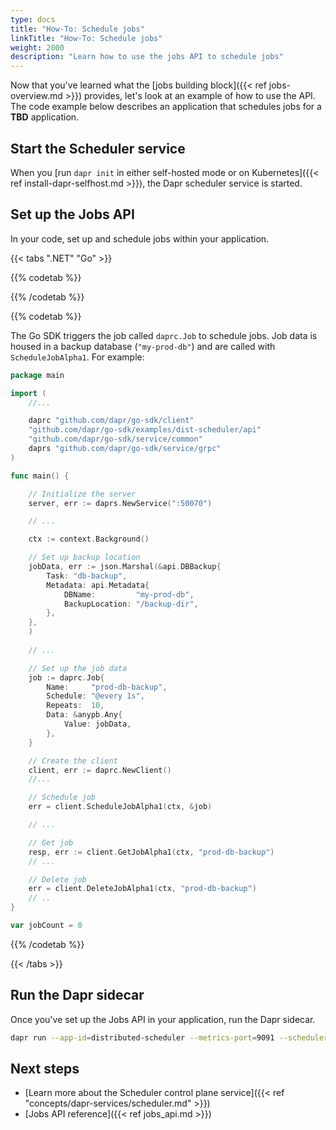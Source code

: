 ```yaml
---
type: docs
title: "How-To: Schedule jobs"
linkTitle: "How-To: Schedule jobs"
weight: 2000
description: "Learn how to use the jobs API to schedule jobs"
---
```


Now that you've learned what the [jobs building block]({{< ref jobs-overview.md >}}) provides, let's look at an example of how to use the API. The code example below describes an application that schedules jobs for a **TBD** application.

<!-- 
Include a diagram or image, if possible. 
-->

## Start the Scheduler service

When you [run `dapr init` in either self-hosted mode or on Kubernetes]({{< ref install-dapr-selfhost.md >}}), the Dapr scheduler service is started.

## Set up the Jobs API

In your code, set up and schedule jobs within your application.

{{< tabs ".NET" "Go" >}}

{{% codetab %}}

<!--.net-->


{{% /codetab %}}

{{% codetab %}}

<!--go-->

The Go SDK triggers the job called `daprc.Job` to schedule jobs. Job data is housed in a backup database (`"my-prod-db"`) and are called with `ScheduleJobAlpha1`. For example:

```go
package main

import (
    //...

	daprc "github.com/dapr/go-sdk/client"
	"github.com/dapr/go-sdk/examples/dist-scheduler/api"
	"github.com/dapr/go-sdk/service/common"
	daprs "github.com/dapr/go-sdk/service/grpc"
)

func main() {

    // Initialize the server
	server, err := daprs.NewService(":50070")

    // ...

	ctx := context.Background()

    // Set up backup location
	jobData, err := json.Marshal(&api.DBBackup{
		Task: "db-backup",
		Metadata: api.Metadata{
			DBName:         "my-prod-db",
			BackupLocation: "/backup-dir",
		},
	},
	)
	
    // ...

    // Set up the job data
	job := daprc.Job{
		Name:     "prod-db-backup",
		Schedule: "@every 1s",
		Repeats:  10,
		Data: &anypb.Any{
			Value: jobData,
		},
	}

	// Create the client
	client, err := daprc.NewClient()
    //...

    // Schedule job
	err = client.ScheduleJobAlpha1(ctx, &job)

    // ...

    // Get job
	resp, err := client.GetJobAlpha1(ctx, "prod-db-backup")
    // ...

    // Delete job
	err = client.DeleteJobAlpha1(ctx, "prod-db-backup")
    // ..
}

var jobCount = 0
```

{{% /codetab %}}


{{< /tabs >}}

## Run the Dapr sidecar 

Once you've set up the Jobs API in your application, run the Dapr sidecar. 

```bash
dapr run --app-id=distributed-scheduler --metrics-port=9091 --scheduler-host-address=localhost:50006 --dapr-grpc-port 50001 --app-port 50070 --app-protocol grpc --log-level debug go run ./main.go
```

## Next steps

- [Learn more about the Scheduler control plane service]({{< ref "concepts/dapr-services/scheduler.md" >}})
- [Jobs API reference]({{< ref jobs_api.md >}})